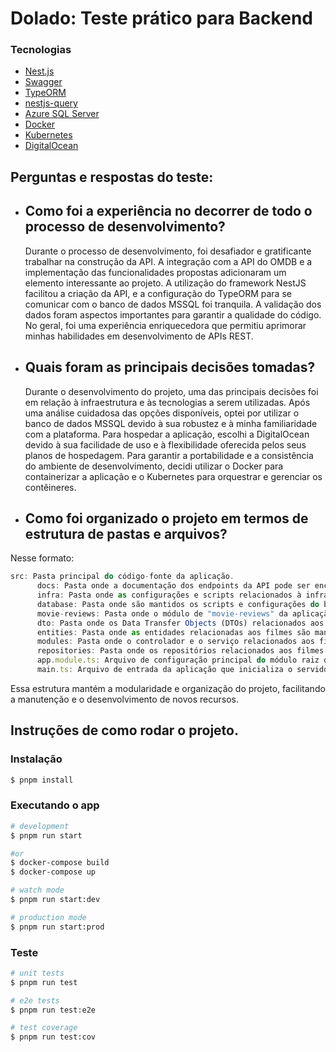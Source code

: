 # Dolado: Teste prático para Backend

### Tecnologias

- [Nest.js](https://docs.nestjs.com/)
- [Swagger](https://swagger.io/)
- [TypeORM](https://typeorm.io/)
- [nestjs-query](https://doug-martin.github.io/nestjs-query/docs/introduction/getting-started)
- [Azure SQL Server](https://azure.microsoft.com/pt-br/products/azure-sql/?&ef_id=_k_Cj0KCQiA84CvBhCaARIsAMkAvkLMC53iHWM9W7IOZNVOb-4GYPeKpeSR7Pdu927xp8_LBFOpnzkHAn4aAhO8EALw_wcB_k_&OCID=AIDcmmzmnb0182_SEM__k_Cj0KCQiA84CvBhCaARIsAMkAvkLMC53iHWM9W7IOZNVOb-4GYPeKpeSR7Pdu927xp8_LBFOpnzkHAn4aAhO8EALw_wcB_k_&gad_source=1&gclid=Cj0KCQiA84CvBhCaARIsAMkAvkLMC53iHWM9W7IOZNVOb-4GYPeKpeSR7Pdu927xp8_LBFOpnzkHAn4aAhO8EALw_wcB)
- [Docker](https://www.docker.com/)
- [Kubernetes](https://kubernetes.io/pt-br/docs/home/)
- [DigitalOcean](https://www.digitalocean.com/)

## Perguntas e respostas do teste:

- ## Como foi a experiência no decorrer de todo o processo de desenvolvimento?

  Durante o processo de desenvolvimento, foi desafiador e gratificante trabalhar na construção da API. A integração com a API do OMDB e a implementação das funcionalidades propostas adicionaram um elemento interessante ao projeto. A utilização do framework NestJS facilitou a criação da API, e a configuração do TypeORM para se comunicar com o banco de dados MSSQL foi tranquila. A validação dos dados foram aspectos importantes para garantir a qualidade do código. No geral, foi uma experiência enriquecedora que permitiu aprimorar minhas habilidades em desenvolvimento de APIs REST.

- ## Quais foram as principais decisões tomadas?

  Durante o desenvolvimento do projeto, uma das principais decisões foi em relação à infraestrutura e às tecnologias a serem utilizadas. Após uma análise cuidadosa das opções disponíveis, optei por utilizar o banco de dados MSSQL devido à sua robustez e à minha familiaridade com a plataforma. Para hospedar a aplicação, escolhi a DigitalOcean devido à sua facilidade de uso e à flexibilidade oferecida pelos seus planos de hospedagem. Para garantir a portabilidade e a consistência do ambiente de desenvolvimento, decidi utilizar o Docker para containerizar a aplicação e o Kubernetes para orquestrar e gerenciar os contêineres. 

- ## Como foi organizado o projeto em termos de estrutura de pastas e arquivos?

 Nesse formato:
```js
src: Pasta principal do código-fonte da aplicação.
      docs: Pasta onde a documentação dos endpoints da API pode ser encontrada.
      infra: Pasta onde as configurações e scripts relacionados à infraestrutura são mantidos.
      database: Pasta onde são mantidos os scripts e configurações do banco de dados.
      movie-reviews: Pasta onde o módulo de "movie-reviews" da aplicação é organizado.
      dto: Pasta onde os Data Transfer Objects (DTOs) relacionados aos filmes são mantidos.
      entities: Pasta onde as entidades relacionadas aos filmes são mantidas.
      modules: Pasta onde o controlador e o serviço relacionados aos filmes são mantidos.
      repositories: Pasta onde os repositórios relacionados aos filmes são mantidos (se for o caso).
      app.module.ts: Arquivo de configuração principal do módulo raiz da aplicação.
      main.ts: Arquivo de entrada da aplicação que inicializa o servidor.
```
Essa estrutura mantém a modularidade e organização do projeto, facilitando a manutenção e o desenvolvimento de novos recursos.

## Instruções de como rodar o projeto.

### Instalação

```bash
$ pnpm install
```

### Executando o app

```bash
# development
$ pnpm run start

#or
$ docker-compose build
$ docker-compose up

# watch mode
$ pnpm run start:dev

# production mode
$ pnpm run start:prod
```

### Teste

```bash
# unit tests
$ pnpm run test

# e2e tests
$ pnpm run test:e2e

# test coverage
$ pnpm run test:cov
```
